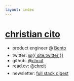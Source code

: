 ```yaml
---
layout: index
---
```


<h1 class="site-title"><a href="{{ site.url }}">christian cito</a></h1>
<ul class="site-list">
  <li style="margin-bottom: .5em;">product engineer @&nbsp;<a target="_blank" href="https://bento.me">Bento</a></li> 
  <li class="username"><span>twitter:</span> <a target="_blank" href="https://twitter.com/{{ site.twitter }}">@{{ site.twitter }}</a></li>
  <li class="username"><span>github:</span> <a target="_blank" href="https://github.com/chrcit">@chrcit</a></li>
  <li class="username"><span>read.cv:</span> <a target="_blank" href="https://read.cv/chrcit">@chrcit</a></li>
  <li  style="margin-top: .5em;"><span>newsletter:&nbsp;</span><a target="_blank" href="https://app.mailbrew.com/chrcit/devs-fh98L5BO4g2T">full stack digest</a></li>
</ul>
